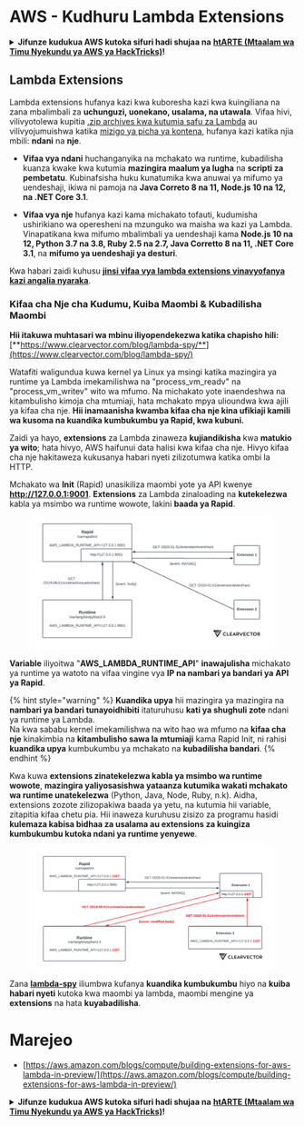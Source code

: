 # AWS - Kudhuru Lambda Extensions

<details>

<summary><strong>Jifunze kudukua AWS kutoka sifuri hadi shujaa na</strong> <a href="https://training.hacktricks.xyz/courses/arte"><strong>htARTE (Mtaalam wa Timu Nyekundu ya AWS ya HackTricks)</strong></a><strong>!</strong></summary>

Njia nyingine za kusaidia HackTricks:

* Ikiwa unataka kuona **kampuni yako ikitangazwa kwenye HackTricks** au **kupakua HackTricks kwa PDF** Angalia [**MIPANGO YA KUJIUNGA**](https://github.com/sponsors/carlospolop)!
* Pata [**bidhaa rasmi za PEASS & HackTricks**](https://peass.creator-spring.com)
* Gundua [**Familia ya PEASS**](https://opensea.io/collection/the-peass-family), mkusanyiko wetu wa [**NFTs**](https://opensea.io/collection/the-peass-family) za kipekee
* **Jiunge na** 💬 [**Kikundi cha Discord**](https://discord.gg/hRep4RUj7f) au kikundi cha [**telegram**](https://t.me/peass) au **tufuate** kwenye **Twitter** 🐦 [**@hacktricks_live**](https://twitter.com/hacktricks_live)**.**
* **Shiriki mbinu zako za kudukua kwa kuwasilisha PRs kwa** [**HackTricks**](https://github.com/carlospolop/hacktricks) na [**HackTricks Cloud**](https://github.com/carlospolop/hacktricks-cloud) repos za github.

</details>

## Lambda Extensions

Lambda extensions hufanya kazi kwa kuboresha kazi kwa kuingiliana na zana mbalimbali za **uchunguzi, uonekano, usalama, na utawala**. Vifaa hivi, vilivyotolewa kupitia [.zip archives kwa kutumia safu za Lambda](https://docs.aws.amazon.com/lambda/latest/dg/configuration-layers.html) au vilivyojumuishwa katika [mizigo ya picha ya kontena](https://aws.amazon.com/blogs/compute/working-with-lambda-layers-and-extensions-in-container-images/), hufanya kazi katika njia mbili: **ndani** na **nje**.

* **Vifaa vya ndani** huchanganyika na mchakato wa runtime, kubadilisha kuanza kwake kwa kutumia **mazingira maalum ya lugha** na **scripti za pembetatu**. Kubinafsisha huku kunatumika kwa anuwai ya mifumo ya uendeshaji, ikiwa ni pamoja na **Java Correto 8 na 11, Node.js 10 na 12, na .NET Core 3.1**.

* **Vifaa vya nje** hufanya kazi kama michakato tofauti, kudumisha ushirikiano wa operesheni na mzunguko wa maisha wa kazi ya Lambda. Vinapatikana kwa mifumo mbalimbali ya uendeshaji kama **Node.js 10 na 12, Python 3.7 na 3.8, Ruby 2.5 na 2.7, Java Corretto 8 na 11, .NET Core 3.1**, na **mifumo ya uendeshaji ya desturi**.

Kwa habari zaidi kuhusu [**jinsi vifaa vya lambda extensions vinavyofanya kazi angalia nyaraka**](https://docs.aws.amazon.com/lambda/latest/dg/runtimes-extensions-api.html).

### Kifaa cha Nje cha Kudumu, Kuiba Maombi & Kubadilisha Maombi

**Hii itakuwa muhtasari wa mbinu iliyopendekezwa katika chapisho hili:** [**https://www.clearvector.com/blog/lambda-spy/**](https://www.clearvector.com/blog/lambda-spy/)

Watafiti waligundua kuwa kernel ya Linux ya msingi katika mazingira ya runtime ya Lambda imekamilishwa na "process\_vm\_readv" na "process\_vm\_writev" wito wa mfumo. Na michakato yote inaendeshwa na kitambulisho kimoja cha mtumiaji, hata mchakato mpya ulioundwa kwa ajili ya kifaa cha nje. **Hii inamaanisha kwamba kifaa cha nje kina ufikiaji kamili wa kusoma na kuandika kumbukumbu ya Rapid, kwa kubuni.**

Zaidi ya hayo, **extensions** za Lambda zinaweza **kujiandikisha** kwa **matukio ya wito**; hata hivyo, AWS haifunui data halisi kwa kifaa cha nje. Hivyo kifaa cha nje hakitaweza kukusanya habari nyeti zilizotumwa katika ombi la HTTP.

Mchakato wa **Init** (Rapid) unasikiliza maombi yote ya API kwenye **http://127.0.0.1:9001**. **Extensions** za Lambda zinaloading na **kutekelezwa** kabla ya msimbo wa runtime wowote, lakini **baada ya Rapid**.

<figure><img src="../../../../.gitbook/assets/image (90).png" alt=""><figcaption></figcaption></figure>

**Variable** iliyoitwa "**AWS\_LAMBDA\_RUNTIME\_API**" **inawajulisha** michakato ya runtime ya watoto na vifaa vingine vya **IP na nambari ya bandari ya API ya Rapid**.

{% hint style="warning" %}
**Kuandika upya** hii mazingira ya mazingira na **nambari ya bandari tunayoidhibiti** itaturuhusu **kati ya shughuli zote** ndani ya runtime ya Lambda.\
Na kwa sababu kernel imekamilishwa na wito hao wa mfumo na **kifaa cha nje** kinakimbia na **kitambulisho sawa la mtumiaji** kama Rapid Init, ni rahisi **kuandika upya** kumbukumbu ya mchakato na **kubadilisha bandari**.
{% endhint %}

Kwa kuwa **extensions zinatekelezwa kabla ya msimbo wa runtime wowote**, **mazingira yaliyosasishwa yataanza kutumika wakati mchakato wa runtime unatekelezwa** (Python, Java, Node, Ruby, n.k). Aidha, extensions zozote zilizopakiwa baada ya yetu, na kutumia hii variable, zitapitia kifaa chetu pia. Hii inaweza kuruhusu zisizo za programu hasidi **kulemaza kabisa bidhaa za usalama au extensions za kuingiza kumbukumbu kutoka ndani ya runtime yenyewe**.

<figure><img src="../../../../.gitbook/assets/image (3) (4).png" alt=""><figcaption></figcaption></figure>

Zana [**lambda-spy**](https://github.com/clearvector/lambda-spy) iliumbwa kufanya **kuandika kumbukumbu** hiyo na **kuiba habari nyeti** kutoka kwa maombi ya lambda, maombi mengine ya **extensions** na hata **kuyabadilisha**.

# Marejeo
* [https://aws.amazon.com/blogs/compute/building-extensions-for-aws-lambda-in-preview/](https://aws.amazon.com/blogs/compute/building-extensions-for-aws-lambda-in-preview/)

<details>

<summary><strong>Jifunze kudukua AWS kutoka sifuri hadi shujaa na</strong> <a href="https://training.hacktricks.xyz/courses/arte"><strong>htARTE (Mtaalam wa Timu Nyekundu ya AWS ya HackTricks)</strong></a><strong>!</strong></summary>

Njia nyingine za kusaidia HackTricks:

* Ikiwa unataka kuona **kampuni yako ikitangazwa kwenye HackTricks** au **kupakua HackTricks kwa PDF** Angalia [**MIPANGO YA KUJIUNGA**](https://github.com/sponsors/carlospolop)!
* Pata [**bidhaa rasmi za PEASS & HackTricks**](https://peass.creator-spring.com)
* Gundua [**Familia ya PEASS**](https://opensea.io/collection/the-peass-family), mkusanyiko wetu wa [**NFTs**](https://opensea.io/collection/the-peass-family) za kipekee
* **Jiunge na** 💬 [**Kikundi cha Discord**](https://discord.gg/hRep4RUj7f) au kikundi cha [**telegram**](https://t.me/peass) au **tufuate** kwenye **Twitter** 🐦 [**@hacktricks_live**](https://twitter.com/hacktricks_live)**.**
* **Shiriki mbinu zako za kudukua kwa kuwasilisha PRs kwa** [**HackTricks**](https://github.com/carlospolop/hacktricks) na [**HackTricks Cloud**](https://github.com/carlospolop/hacktricks-cloud) repos za github.

</details>
